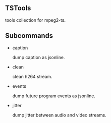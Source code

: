 TSTools
-------
tools collection for mpeg2-ts.

Subcommands
-----

* caption

    dump caption as jsonline.

* clean

    clean h264 stream.

* events

    dump future program events as jsonline.

* jitter

    dump jitter between audio and video streams.
